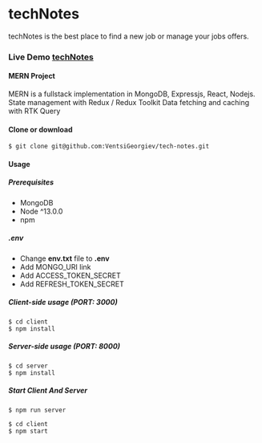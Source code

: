 # techNotes

techNotes is the best place to find a new job or manage your jobs offers.

### **Live Demo** [techNotes](https://technotes-vg.herokuapp.com/)

#### **MERN Project**

MERN is a fullstack implementation in MongoDB, Expressjs, React, Nodejs.
State management with Redux / Redux Toolkit
Data fetching and caching with RTK Query

#### **Clone or download**

```terminal
$ git clone git@github.com:VentsiGeorgiev/tech-notes.git
```

#### **Usage**

##### **Prerequisites**

-   MongoDB
-   Node ^13.0.0
-   npm

##### **.env**

-   Change **env.txt** file to **.env**
-   Add MONGO_URI link
-   Add ACCESS_TOKEN_SECRET
-   Add REFRESH_TOKEN_SECRET

##### **Client-side usage (PORT: 3000)**

```terminal
$ cd client
$ npm install
```

##### **Server-side usage (PORT: 8000)**

```terminal
$ cd server
$ npm install
```

##### **Start Client And Server**

```terminal
$ npm run server
```

```terminal
$ cd client
$ npm start
```
